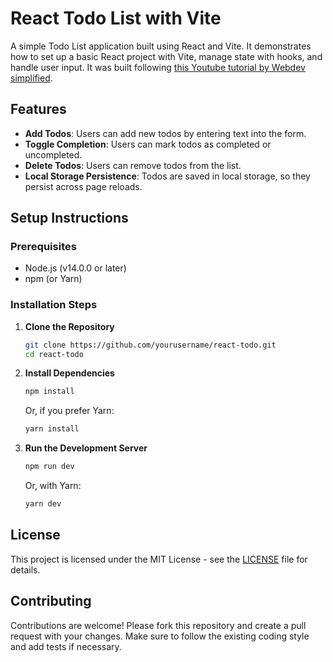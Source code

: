 # React Todo List with Vite

A simple Todo List application built using React and Vite. It demonstrates how to set up a basic React project with Vite, manage state with hooks, and handle user input.  It was built following [this Youtube tutorial by Webdev simplified](https://www.youtube.com/watch?v=Rh3tobg7hEo&t=68s).

## Features

- **Add Todos**: Users can add new todos by entering text into the form.
- **Toggle Completion**: Users can mark todos as completed or uncompleted.
- **Delete Todos**: Users can remove todos from the list.
- **Local Storage Persistence**: Todos are saved in local storage, so they persist across page reloads.

## Setup Instructions

### Prerequisites
- Node.js (v14.0.0 or later)
- npm (or Yarn)

### Installation Steps

1. **Clone the Repository**
   ```bash
   git clone https://github.com/yourusername/react-todo.git
   cd react-todo
   ```

2. **Install Dependencies**
   ```bash
   npm install
   ```
   Or, if you prefer Yarn:
   ```bash
   yarn install
   ```

3. **Run the Development Server**
   ```bash
   npm run dev
   ```
   Or, with Yarn:
   ```bash
   yarn dev
   ```

## License

This project is licensed under the MIT License - see the [LICENSE](LICENSE) file for details.

## Contributing

Contributions are welcome! Please fork this repository and create a pull request with your changes. Make sure to follow the existing coding style and add tests if necessary.